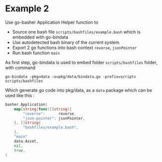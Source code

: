 # Example 2


Use go-basher Application Helper function to
* Source one bash file `scripts/bashfiles/example.bash` which is embedded with go-bindata
* Use autodetected bash binary of the current system
* Export 2 go functions into bash context `reverse`, `jsonPointer`
* Run bash function `main`

As first step, go-bindata is used to embed folder `scripts/bashfiles` folder, with command

```
go-bindata -pkg=data -o=pkg/data/bindata.go -prefix=scripts scripts/bashfiles
```
Which generate go code into pkg/data, as a `data` package which can be used like this :



```Go
basher.Application(
	map[string]func([]string){
		"reverse":      reverse,
		"json-pointer":	jsonPointer,
	}, []string{
		"bashfiles/example.bash",
	},
	"main"
	data.Asset,
	nil,
	true,
)
```
